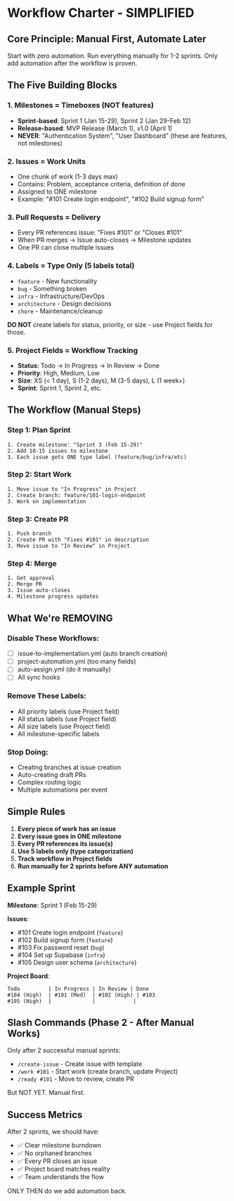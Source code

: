 # Workflow Charter - SIMPLIFIED

## Core Principle: Manual First, Automate Later

Start with zero automation. Run everything manually for 1-2 sprints. Only add automation after the workflow is proven.

## The Five Building Blocks

### 1. Milestones = Timeboxes (NOT features)
- **Sprint-based**: Sprint 1 (Jan 15-29), Sprint 2 (Jan 29-Feb 12)
- **Release-based**: MVP Release (March 1), v1.0 (April 1)
- **NEVER**: "Authentication System", "User Dashboard" (these are features, not milestones)

### 2. Issues = Work Units
- One chunk of work (1-3 days max)
- Contains: Problem, acceptance criteria, definition of done
- Assigned to ONE milestone
- Example: "#101 Create login endpoint", "#102 Build signup form"

### 3. Pull Requests = Delivery
- Every PR references issue: "Fixes #101" or "Closes #101"
- When PR merges → Issue auto-closes → Milestone updates
- One PR can close multiple issues

### 4. Labels = Type Only (5 labels total)
- `feature` - New functionality
- `bug` - Something broken
- `infra` - Infrastructure/DevOps
- `architecture` - Design decisions
- `chore` - Maintenance/cleanup

**DO NOT** create labels for status, priority, or size - use Project fields for those.

### 5. Project Fields = Workflow Tracking
- **Status**: Todo → In Progress → In Review → Done
- **Priority**: High, Medium, Low
- **Size**: XS (< 1 day), S (1-2 days), M (3-5 days), L (1 week+)
- **Sprint**: Sprint 1, Sprint 2, etc.

## The Workflow (Manual Steps)

### Step 1: Plan Sprint
```
1. Create milestone: "Sprint 3 (Feb 15-29)"
2. Add 10-15 issues to milestone
3. Each issue gets ONE type label (feature/bug/infra/etc)
```

### Step 2: Start Work
```
1. Move issue to "In Progress" in Project
2. Create branch: feature/101-login-endpoint
3. Work on implementation
```

### Step 3: Create PR
```
1. Push branch
2. Create PR with "Fixes #101" in description
3. Move issue to "In Review" in Project
```

### Step 4: Merge
```
1. Get approval
2. Merge PR
3. Issue auto-closes
4. Milestone progress updates
```

## What We're REMOVING

### Disable These Workflows:
- [ ] issue-to-implementation.yml (auto branch creation)
- [ ] project-automation.yml (too many fields)
- [ ] auto-assign.yml (do it manually)
- [ ] All sync hooks

### Remove These Labels:
- All priority labels (use Project field)
- All status labels (use Project field)
- All size labels (use Project field)
- All milestone-specific labels

### Stop Doing:
- Creating branches at issue creation
- Auto-creating draft PRs
- Complex routing logic
- Multiple automations per event

## Simple Rules

1. **Every piece of work has an issue**
2. **Every issue goes in ONE milestone**
3. **Every PR references its issue(s)**
4. **Use 5 labels only (type categorization)**
5. **Track workflow in Project fields**
6. **Run manually for 2 sprints before ANY automation**

## Example Sprint

**Milestone**: Sprint 1 (Feb 15-29)

**Issues**:
- #101 Create login endpoint (`feature`)
- #102 Build signup form (`feature`)
- #103 Fix password reset (`bug`)
- #104 Set up Supabase (`infra`)
- #105 Design user schema (`architecture`)

**Project Board**:
```
Todo         | In Progress | In Review | Done
#104 (High)  | #101 (Med)  | #102 (High) | #103
#105 (High)  |             |            |
```

## Slash Commands (Phase 2 - After Manual Works)

Only after 2 successful manual sprints:
- `/create-issue` - Create issue with template
- `/work #101` - Start work (create branch, update Project)
- `/ready #101` - Move to review, create PR

But NOT YET. Manual first.

## Success Metrics

After 2 sprints, we should have:
- ✅ Clear milestone burndown
- ✅ No orphaned branches
- ✅ Every PR closes an issue
- ✅ Project board matches reality
- ✅ Team understands the flow

ONLY THEN do we add automation back.